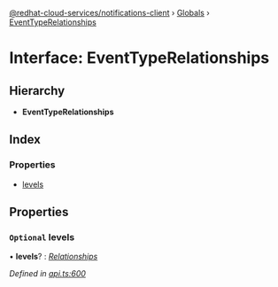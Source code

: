 [@redhat-cloud-services/notifications-client](../README.md) › [Globals](../globals.md) › [EventTypeRelationships](eventtyperelationships.md)

# Interface: EventTypeRelationships

## Hierarchy

* **EventTypeRelationships**

## Index

### Properties

* [levels](eventtyperelationships.md#optional-levels)

## Properties

### `Optional` levels

• **levels**? : *[Relationships](relationships.md)*

*Defined in [api.ts:600](https://github.com/RedHatInsights/javascript-clients/blob/master/packages/hooks/api.ts#L600)*
